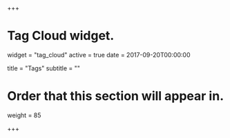 +++
# Tag Cloud widget.
widget = "tag_cloud"
active = true
date = 2017-09-20T00:00:00

title = "Tags"
subtitle = ""

# Order that this section will appear in.
weight = 85

+++
